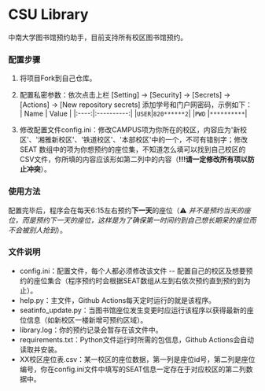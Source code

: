 # CSU Library
中南大学图书馆预约助手，目前支持所有校区图书馆预约。

### 配置步骤
1. 将项目Fork到自己仓库。

2. 配置私密参数：依次点击上栏 [Setting] -> [Security] -> [Secrets] -> [Actions] -> [New repository secrets] 添加学号和门户网密码，示例如下：
    | Name |    Value   |
    |:----:|:----------:|
    |`USER`|`820******2`|
    |`PWD` |`**********`|

3. 修改配置文件config.ini：修改CAMPUS项为你所在的校区，内容应为'新校区'、'湘雅新校区'、'铁道校区'、'本部校区'中的一个，不可有错别字；修改 SEAT 数组中的项为你想预约的座位集，不知道怎么填可以找到自己校区的CSV文件，你所填的内容应该形如第二列中的内容（**!!!请一定修改所有项以防止冲突**）。

### 使用方法
配置完毕后，程序会在每天6:15左右预约**下一天**的座位（⚠️ *并不是预约当天的座位，而是预约下一天的座位，这样是为了确保第一时间约到自己想长期呆的座位而不会被别人抢到*）。

### 文件说明
* config.ini：配置文件，每个人都必须修改该文件 -- 配置自己的校区及想要预约的座位集合（程序预约时会根据SEAT数组从左到右依次预约直到预约到为止）。
* help.py：主文件，Github Actions每天定时运行的就是该程序。
* seatinfo_update.py：当图书馆座位发生变更时应运行该程序以获得最新的座位信息（如新校区一楼新增可预约区域）。
* library.log：你的预约记录会暂存在该文件中。
* requirements.txt：Python文件运行时所需的包信息，Github Actions会自动读取并安装。
* XX校区座位表.csv：某一校区的座位数据，第一列是座位id号，第二列是座位编号，你在config.ini文件中填写的SEAT信息一定存在于对应校区的第二列数据中。
